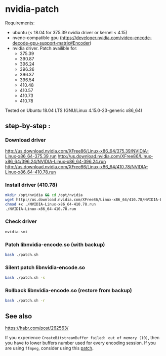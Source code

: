 # nvidia-patch


Requirements:
- ubuntu (< 18.04 for 375.39 nvidia driver or kernel < 4.15)
- nvenc-compatible gpu (https://developer.nvidia.com/video-encode-decode-gpu-support-matrix#Encoder)
- nvidia driver. Patch availible for: 
  - 375.39
  - 390.87
  - 396.24
  - 396.26
  - 396.37
  - 396.54
  - 410.48
  - 410.57
  - 410.73
  - 410.78


Tested on Ubuntu 18.04 LTS (GNU/Linux 4.15.0-23-generic x86_64)

## step-by-step :

### Download driver
http://us.download.nvidia.com/XFree86/Linux-x86_64/375.39/NVIDIA-Linux-x86_64-375.39.run
http://us.download.nvidia.com/XFree86/Linux-x86_64/396.24/NVIDIA-Linux-x86_64-396.24.run
http://us.download.nvidia.com/XFree86/Linux-x86_64/410.78/NVIDIA-Linux-x86_64-410.78.run

### Install driver (410.78)
```bash
mkdir /opt/nvidia && cd /opt/nvidia
wget http://us.download.nvidia.com/XFree86/Linux-x86_64/410.78/NVIDIA-Linux-x86_64-410.78.run
chmod +x ./NVIDIA-Linux-x86_64-410.78.run
./NVIDIA-Linux-x86_64-410.78.run
```

### Check driver
```bash
nvidia-smi
```

### Patch libnvidia-encode.so (with backup)
```bash
bash ./patch.sh
```

### Silent patch libnvidia-encode.so
```bash
bash ./patch.sh -s
```

### Rollback libnvidia-encode.so (restore from backup)
```bash
bash ./patch.sh -r
```

## See also

https://habr.com/post/262563/

If you experience `CreateBitstreamBuffer failed: out of memory (10)`, then you have to lower buffers number used for every encoding session. If you are using `ffmpeg`, consider using this [patch](https://gist.github.com/Snawoot/70ae403716c698cb86ab015626d72bd4).



